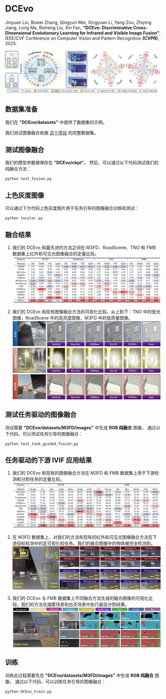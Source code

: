 # DCEvo

Jinyuan Liu, Bowei Zhang, Qingyun Mei, Xingyuan Li, Yang Zou, Zhiying Jiang, Long Ma, Risheng Liu, Xin Fan, **"DCEvo: Discriminative Cross-Dimensional Evolutionary Learning for Infrared and Visible Image Fusion"**,
IEEE/CVF Conference on Computer Vision and Pattern Recognition **(CVPR)**, 2025.

![Abstract](Figure/first_figure.jpg)


## 数据集准备
我们在 **"DCEvo/datasets"** 中提供了数据集的示例。

我们测试图像融合依据 [这个项目](https://github.com/RollingPlain/IVIF_ZOO/) 的完整数据集。


## 测试图像融合  
我们的模型参数被保存在 **"DCEvo/ckpt"**。 然后，可以通过以下代码测试我们的纯融合方法：
```
python test_Fusion.py
```


## 上色灰度图像
可以通过下方代码上色灰度图片用于任务引导的图像融合训练和测试：
```
python tocolor.py
```


## 融合结果
1. 我们的 DCEvo 和最先进的方法之间在 M3FD、RoadScene、TNO 和 FMB 数据集上红外和可见光图像融合的定量比较。
![Abstract](Figure/Quantitative_Fusion.png)

2. 我们的 DCEvo 和现有图像融合方法的可视化比较。从上到下：TNO 中的低光图像，RoadScene 中的高亮度图像，M3FD 中的低质量图像。
![Abstract](Figure/fusionresult.png)


## 测试任务驱动的图像融合  
测试需要 **"DCEvo/datasets/M3FD/images"** 中生成 **RGB 纯融合** 图像。
通过以下代码，可以测试任务引导的图像融合：
```
python test_task_guided_fusion.py
```


## 任务驱动的下游 IVIF 应用结果
1. 我们的 DCEvo 和现有的图像融合方法在 M3FD 和 FMB 数据集上用于下游检测和分割任务的定量比较。
![Abstract](Figure/Quantitative_Task.png)

2. 在 M3FD 数据集上，对我们的方法和现有的红外和可见光图像融合方法在下游目标检测中的定可视化较任务。我们的融合图像中的物体被完全检测到。
![Abstract](Figure/Detect.png)

3. 我们的 DCEvo 与 FMB 数据集上不同融合方法生成的融合图像的可视化比较。我们的方法在烟雾场景和白天场景中执行最佳分割结果。
![Abstract](Figure/Segment2.png)


## 训练   
训练此过程需要先在 **"DCEvo/datasets/M3FD/images"** 中生成 **RGB 纯融合** 图像。
通过以下代码，可以训练任务引导的图像融合：
```
python DCEvo_train.py
```
